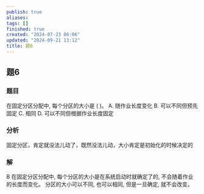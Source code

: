 ```yaml
---
publish: true
aliases: 
tags: []
finished: true
created: "2024-07-23 06:06"
updated: "2024-09-21 13:12"
title: 题6
---
```

## 题6
### 题目
在固定分区分配中, 每个分区的大小是 ( )。
A. 随作业长度变化
B. 可以不同但预先固定
C. 相同
D. 可以不同但根据作业长度固定
### 分析
固定分区，肯定就没法儿动了，既然没法儿动，大小肯定是初始化的时候决定的
### 解
B
在固定分区分配中, 每个分区的大小是在系统启动时就确定了的, 不会随着作业的长度而变化。
分区的大小可以不同, 也可以相同, 但是一旦确定, 就不会改变。